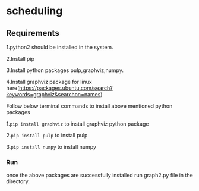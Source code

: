 # scheduling
## Requirements

1.python2 should be installed in the system.

2.Install pip 

3.Install python packages pulp,graphviz,numpy.

4.Install graphviz package for linux here(https://packages.ubuntu.com/search?keywords=graphviz&searchon=names)

Follow below terminal commands to install above mentioned python packages 

1.`pip install graphviz` to install graphviz python package

2.`pip install pulp` to install pulp

3.`pip install numpy` to install numpy

### Run
once the above packages are successfully installed run graph2.py file in the directory.
